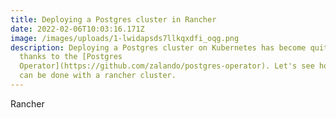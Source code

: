 ```yaml
---
title: Deploying a Postgres cluster in Rancher
date: 2022-02-06T10:03:16.171Z
image: /images/uploads/1-lwidapsds7llkqxdfi_oqg.png
description: Deploying a Postgres cluster on Kubernetes has become quite easy
  thanks to the [Postgres
  Operator](https://github.com/zalando/postgres-operator). Let's see how this
  can be done with a rancher cluster.
---
```

Rancher